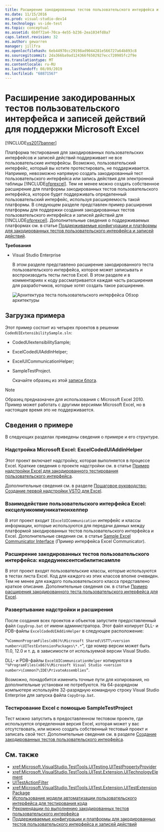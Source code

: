 ```yaml
---
title: Расширение закодированных тестов пользовательского интерфейса и записей действий для поддержки Microsoft Excel | Документация Майкрософт
ms.date: 11/15/2016
ms.prod: visual-studio-dev14
ms.technology: vs-ide-test
ms.topic: conceptual
ms.assetid: 6b0f72a4-70ca-4e55-b236-2ea1034fd8a7
caps.latest.revision: 32
ms.author: gewarren
manager: jillfra
ms.openlocfilehash: 6eb44970cc29198ad9044281e566727a64b893c8
ms.sourcegitcommit: 2da366ba9ad124366f6502927ecc720985fc2f9e
ms.translationtype: MT
ms.contentlocale: ru-RU
ms.lasthandoff: 08/09/2019
ms.locfileid: "68871567"
---
```

# <a name="extending-coded-ui-tests-and-action-recordings-to-support-microsoft-excel"></a>Расширение закодированных тестов пользовательского интерфейса и записей действий для поддержки Microsoft Excel
[!INCLUDE[vs2017banner](../includes/vs2017banner.md)]

Платформа тестирования для закодированных пользовательских интерфейсов и записей действий поддерживает не все пользовательские интерфейсы. Возможно, пользовательский интерфейс, который вы хотите протестировать, не поддерживается. Например, невозможно напрямую создать закодированный тест пользовательского интерфейса или запись действия для электронной таблицы [!INCLUDE[ofprexcel](../includes/ofprexcel-md.md)]. Тем не менее можно создать собственное расширение для платформы закодированных тестов пользовательского интерфейса, которое будет поддерживать определенный пользовательский интерфейс, используя расширяемость такой платформы. В следующем разделе представлен пример расширения платформы для поддержки создания закодированных тестов пользовательского интерфейса и записей действий для [!INCLUDE[ofprexcel](../includes/ofprexcel-md.md)]. Дополнительные сведения о поддерживаемых платформах см. в статье [Поддерживаемые конфигурации и платформы для закодированных тестов пользовательского интерфейса и записей действий](../test/supported-configurations-and-platforms-for-coded-ui-tests-and-action-recordings.md).

 **Требования**

- Visual Studio Enterprise

  В этом разделе представлено расширение закодированного теста пользовательского интерфейса, которое может записывать и воспроизводить тесты листов Excel. В этом разделе и в комментариях к коду рассматривается каждая часть расширения для разработчиков, которые хотят создать такое расширение.

  ![Архитектура теста пользовательского интерфейса](../test/media/ui-testarch.png "UI_TestArch") Обзор архитектуры

## <a name="download-the-sample"></a>Загрузка примера
 Этот пример состоит из четырех проектов в решении `CodedUIExtensibilitySample.sln`:

- CodedUIextensibilitySample;

- ExcelCodedUIAddInHelper;

- ExcelUICommunicationHelper;

- SampleTestProject.

  Скачайте образец из этой [записи блога](http://go.microsoft.com/fwlink/?LinkID=185592).

> [!NOTE]
> Образец предназначен для использования с Microsoft Excel 2010. Пример может работать с другими версиями Microsoft Excel, но в настоящее время это не поддерживается.

## <a name="details-about-the-sample"></a>Сведения о примере
 В следующих разделах приведены сведения о примере и его структуре.

### <a name="microsoft-excel-add-in-excelcodeduiaddinhelper"></a>Надстройка Microsoft Excel: ExcelCodedUIAddinHelper
 Этот проект включает надстройку, которая выполняется в процессе Excel. Краткие сведения о проекте надстройки см. в статье [Пример надстройки Excel для закодированного тестирования пользовательского интерфейса](../test/sample-excel-add-in-for-coded-ui-testing.md).

 Дополнительные сведения см. в разделе [Пошаговое руководство: Создание первой надстройки VSTO для Excel](https://msdn.microsoft.com/library/a855e2be-3ecf-4112-a7f5-ec0f7fad3b5f).

### <a name="excel-ui-communication-exceluicommunicationhelper"></a>Взаимодействие пользовательского интерфейса Excel: ексцелуикоммуникатионхелпер
 В этот проект входит `IExcelUICommunication` интерфейс и классы информации, которые используются для передачи данных между платформой закодированных тестов пользовательского интерфейса и Excel. Дополнительные сведения см. в статье [Sample Excel Communicator Interface](../test/sample-excel-communicator-interface.md) (Пример интерфейса Excel Communicator).

### <a name="coded-ui-test-extension-codeduiexentsibilitysample"></a>Расширение закодированных тестов пользовательского интерфейса: кодедуиексентсибилитисампле
 В этот проект входят пользовательские классы, которые используются в тестах листа Excel. Код для каждого из этих классов вполне очевиден. Тем не менее для каждого пользовательского класса представлено краткое описание. Дополнительные сведения см. в статье [Пример расширения закодированного теста пользовательского интерфейса для Excel](../test/sample-coded-ui-test-extension-for-excel.md).

### <a name="deploying-your-add-in-and-extension"></a>Развертывание надстройки и расширения
 После создания всех проектов и объектов запустите предоставленный файл `CopyDrop.bat` от имени администратора. Этот файл копирует DLL- и PDB-файлы `ExcelCodedUIAddinHelper` в следующее расположение:

 "`%CommonProgramFiles(x86)%\Microsoft Shared\VSTT\<version number>\UITestExtensionPackages\*.*`", где номер версии может быть 11.0, 12.0 и т. д. в зависимости от используемой версии Visual Studio.

 DLL- и PDB-файлы `ExcelUICommunicationHelper` копируются в `"%ProgramFiles(x86)%\Microsoft Visual Studio <version number>\Common7\IDE\PrivateAssemblies”`.

 Возможно, понадобится изменить точные пути для копирования, но дополнительные установки не потребуются. На 64-разрядном компьютере используйте 32-разрядную командную строку Visual Studio Enterprise для запуска файла `CopyDrop.bat`.

### <a name="testing-excel-with-the-sampletestproject"></a>Тестирование Excel с помощью SampleTestProject
 Тест можно запустить в предоставленном тестовом проекте, где используется определенная версия Excel, которая может у вас отсутствовать, или можно создать собственный тестовый проект и записать свой тест. Дополнительные сведения см. в разделе [Создание закодированных тестов пользовательского интерфейса](../test/use-ui-automation-to-test-your-code.md#VerifyingCodeUsingCUITCreate).

## <a name="see-also"></a>См. также

- <xref:Microsoft.VisualStudio.TestTools.UITesting.UITestPropertyProvider>
- <xref:Microsoft.VisualStudio.TestTools.UITest.Extension.UITechnologyElement>
- [UITestActionFilter](/previous-versions/visualstudio/visual-studio-2012/dd985757(v=vs.110))
- <xref:Microsoft.VisualStudio.TestTools.UITest.Extension.UITestExtensionPackage>
- [Использование модели автоматизации пользовательского интерфейса для тестирования кода](../test/use-ui-automation-to-test-your-code.md)
- [Рекомендации по выполнению закодированных тестов пользовательского интерфейса](../test/best-practices-for-coded-ui-tests.md)
- [Поддерживаемые конфигурации и платформы для закодированных тестов пользовательского интерфейса и записей действий](../test/supported-configurations-and-platforms-for-coded-ui-tests-and-action-recordings.md)
